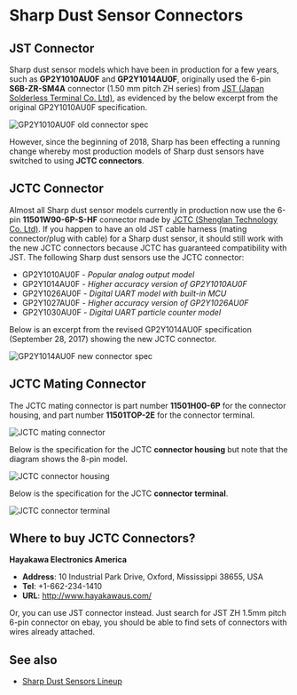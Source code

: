 # Sharp Dust Sensor Connectors

## JST Connector

Sharp dust sensor models which have been in production for a few years, such as **GP2Y1010AU0F** and **GP2Y1014AU0F**, originally used the 6-pin **S6B-ZR-SM4A** connector (1.50 mm pitch ZH series) from [JST (Japan Solderless Terminal Co. Ltd)](http://www.jst.com/index.html), as evidenced by the below excerpt from the original GP2Y1010AU0F specification.

![GP2Y1010AU0F old connector spec](https://github.com/sharpsensoruser/sharp-sensor-demos/blob/master/images/sharp_gp2y1010au0f_connector.png)

However, since the beginning of 2018, Sharp has been effecting a running change whereby most production models of Sharp dust sensors have switched to using **JCTC connectors**.

## JCTC Connector

Almost all Sharp dust sensor models currently in production now use the 6-pin **11501W90-6P-S-HF** connector made by [JCTC (Shenglan Technology Co. Ltd)](http://www.jctc.com.cn/). If you happen to have an old JST cable harness (mating connector/plug with cable) for a Sharp dust sensor, it should still work with the new JCTC connectors because JCTC has guaranteed compatibility with JST. The following Sharp dust sensors use the JCTC connector:

* GP2Y1010AU0F - _Popular analog output model_
* GP2Y1014AU0F - _Higher accuracy version of GP2Y1010AU0F_
* GP2Y1026AU0F - _Digital UART model with built-in MCU_
* GP2Y1027AU0F - _Higher accuracy version of GP2Y1026AU0F_
* GP2Y1030AU0F - _Digital UART particle counter model_

Below is an excerpt from the revised GP2Y1014AU0F specification (September 28, 2017) showing the new JCTC connector.

![GP2Y1014AU0F new connector spec](https://github.com/sharpsensoruser/sharp-sensor-demos/blob/master/images/sharp_gp2y1014au0f_connector.png)

## JCTC Mating Connector

The JCTC mating connector is part number **11501H00-6P** for the connector housing, and part number **11501TOP-2E** for the connector terminal.

![JCTC mating connector](https://github.com/sharpsensoruser/sharp-sensor-demos/blob/master/images/jctc_mating_connector.png)

Below is the specification for the JCTC **connector housing** but note that the diagram shows the 8-pin model.

![JCTC connector housing](https://github.com/sharpsensoruser/sharp-sensor-demos/blob/master/images/jctc_connector_housing.png)

Below is the specification for the JCTC **connector terminal**.

![JCTC connector terminal](https://github.com/sharpsensoruser/sharp-sensor-demos/blob/master/images/jctc_connector_terminal.png)

## Where to buy JCTC Connectors?

**Hayakawa Electronics America**
* **Address**: 10 Industrial Park Drive, Oxford, Mississippi 38655, USA
* **Tel**: +1-662-234-1410
* **URL**: http://www.hayakawaus.com/ 

Or, you can use JST connector instead. Just search for JST ZH 1.5mm pitch 6-pin connector on ebay, you should be able to find sets of connectors with wires already attached.

## See also

* [Sharp Dust Sensors Lineup](http://www.socle-tech.com/SHARP_sensor_Dust%20Sensor.php)
